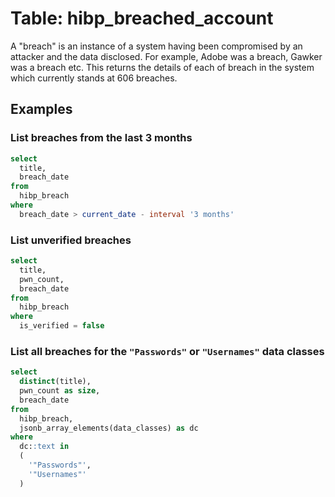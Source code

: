 # Table: hibp_breached_account

A "breach" is an instance of a system having been compromised by an attacker and the data disclosed. For example, Adobe was a breach, Gawker was a breach etc. This returns the details of each of breach in the system which currently stands at 606 breaches.

## Examples

### List breaches from the last 3 months

```sql
select
  title,
  breach_date
from
  hibp_breach
where
  breach_date > current_date - interval '3 months'
```

### List unverified breaches

```sql
select
  title,
  pwn_count,
  breach_date
from
  hibp_breach
where
  is_verified = false
```

### List all breaches for the `"Passwords"` or `"Usernames"` data classes

```sql
select
  distinct(title),
  pwn_count as size,
  breach_date
from
  hibp_breach,
  jsonb_array_elements(data_classes) as dc
where
  dc::text in
  (
    '"Passwords"',
    '"Usernames"'
  )
```
